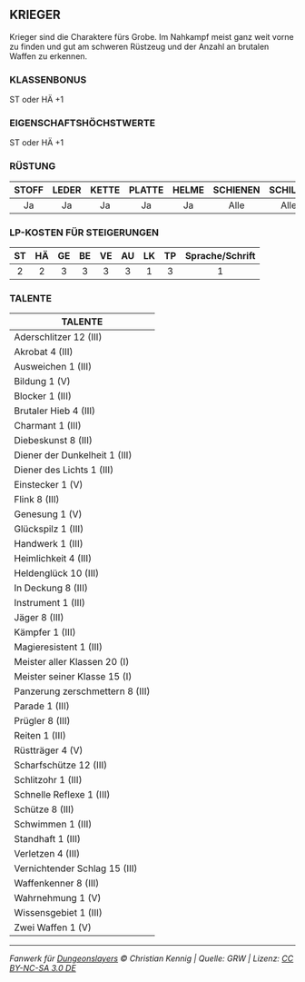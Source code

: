 ## KRIEGER

Krieger sind die Charaktere fürs Grobe. Im Nahkampf meist ganz weit vorne zu finden und gut am schweren Rüstzeug und der Anzahl an brutalen Waffen zu erkennen.

### KLASSENBONUS

ST oder HÄ +1

### EIGENSCHAFTSHÖCHSTWERTE

ST oder HÄ +1

### RÜSTUNG

| STOFF | LEDER | KETTE | PLATTE | HELME | SCHIENEN | SCHILDE |
| :---: | :---: | :---: | :----: | :---: | :------: | :-----: |
|  Ja   |  Ja   |  Ja   |   Ja   |  Ja   |   Alle   |  Alle   |

### LP-KOSTEN FÜR STEIGERUNGEN

| ST  | HÄ  | GE  | BE  | VE  | AU  | LK  | TP  | Sprache/Schrift |
| :-: | :-: | :-: | :-: | :-: | :-: | :-: | :-: | :-------------: |
|  2  |  2  |  3  |  3  |  3  |  3  |  1  |  3  |        1        |

### TALENTE

| TALENTE                         |
| ------------------------------- |
| Aderschlitzer 12 (III)          |
| Akrobat 4 (III)                 |
| Ausweichen 1 (III)              |
| Bildung 1 (V)                   |
| Blocker 1 (III)                 |
| Brutaler Hieb 4 (III)           |
| Charmant 1 (III)                |
| Diebeskunst 8 (III)             |
| Diener der Dunkelheit 1 (III)   |
| Diener des Lichts 1 (III)       |
| Einstecker 1 (V)                |
| Flink 8 (III)                   |
| Genesung 1 (V)                  |
| Glückspilz 1 (III)              |
| Handwerk 1 (III)                |
| Heimlichkeit 4 (III)            |
| Heldenglück 10 (III)            |
| In Deckung 8 (III)              |
| Instrument 1 (III)              |
| Jäger 8 (III)                   |
| Kämpfer 1 (III)                 |
| Magieresistent 1 (III)          |
| Meister aller Klassen 20 (I)    |
| Meister seiner Klasse 15 (I)    |
| Panzerung zerschmettern 8 (III) |
| Parade 1 (III)                  |
| Prügler 8 (III)                 |
| Reiten 1 (III)                  |
| Rüstträger 4 (V)                |
| Scharfschütze 12 (III)          |
| Schlitzohr 1 (III)              |
| Schnelle Reflexe 1 (III)        |
| Schütze 8 (III)                 |
| Schwimmen 1 (III)               |
| Standhaft 1 (III)               |
| Verletzen 4 (III)               |
| Vernichtender Schlag 15 (III)   |
| Waffenkenner 8 (III)            |
| Wahrnehmung 1 (V)               |
| Wissensgebiet 1 (III)           |
| Zwei Waffen 1 (V)               |

---

_Fanwerk für [Dungeonslayers](https://www.dungeonslayers.net/) © Christian Kennig | Quelle: GRW | Lizenz: [CC BY-NC-SA 3.0 DE](https://creativecommons.org/licenses/by-nc-sa/3.0/de/)_
